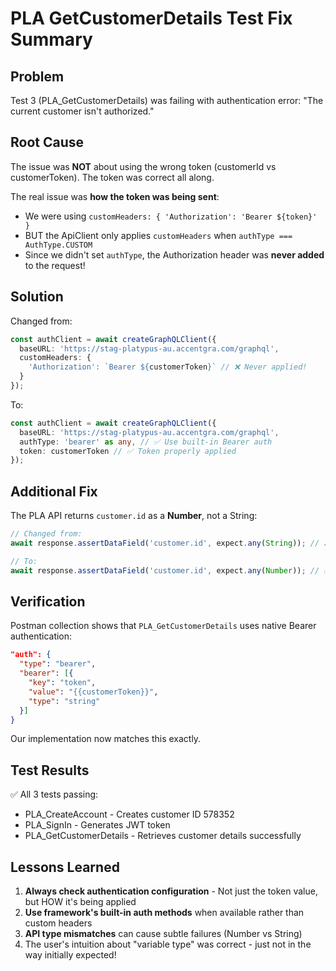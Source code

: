 # PLA GetCustomerDetails Test Fix Summary

## Problem
Test 3 (PLA_GetCustomerDetails) was failing with authentication error: "The current customer isn't authorized."

## Root Cause
The issue was **NOT** about using the wrong token (customerId vs customerToken). The token was correct all along.

The real issue was **how the token was being sent**:
- We were using `customHeaders: { 'Authorization': 'Bearer ${token}' }` 
- BUT the ApiClient only applies `customHeaders` when `authType === AuthType.CUSTOM`
- Since we didn't set `authType`, the Authorization header was **never added** to the request!

## Solution
Changed from:
```typescript
const authClient = await createGraphQLClient({
  baseURL: 'https://stag-platypus-au.accentgra.com/graphql',
  customHeaders: {
    'Authorization': `Bearer ${customerToken}` // ❌ Never applied!
  }
});
```

To:
```typescript
const authClient = await createGraphQLClient({
  baseURL: 'https://stag-platypus-au.accentgra.com/graphql',
  authType: 'bearer' as any, // ✅ Use built-in Bearer auth
  token: customerToken // ✅ Token properly applied
});
```

## Additional Fix
The PLA API returns `customer.id` as a **Number**, not a String:
```typescript
// Changed from:
await response.assertDataField('customer.id', expect.any(String)); // ❌

// To:
await response.assertDataField('customer.id', expect.any(Number)); // ✅
```

## Verification
Postman collection shows that `PLA_GetCustomerDetails` uses native Bearer authentication:
```json
"auth": {
  "type": "bearer",
  "bearer": [{
    "key": "token",
    "value": "{{customerToken}}",
    "type": "string"
  }]
}
```

Our implementation now matches this exactly.

## Test Results
✅ All 3 tests passing:
- PLA_CreateAccount - Creates customer ID 578352
- PLA_SignIn - Generates JWT token
- PLA_GetCustomerDetails - Retrieves customer details successfully

## Lessons Learned
1. **Always check authentication configuration** - Not just the token value, but HOW it's being applied
2. **Use framework's built-in auth methods** when available rather than custom headers
3. **API type mismatches** can cause subtle failures (Number vs String)
4. The user's intuition about "variable type" was correct - just not in the way initially expected!
